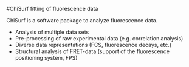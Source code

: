 #ChiSurf fitting of fluorescence data

ChiSurf is a software package to analyze fluorescence data.
* Analysis of multiple data sets
* Pre-processing of raw experimental data (e.g. correlation analysis)
* Diverse data representations (FCS, fluorescence decays, etc.)
* Structural analysis of FRET-data (support of the fluorescence positioning system, FPS)

